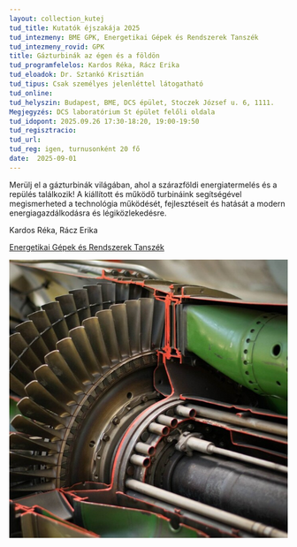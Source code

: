 ```yaml
---
layout: collection_kutej
tud_title: Kutatók éjszakája 2025
tud_intezmeny: BME GPK, Energetikai Gépek és Rendszerek Tanszék
tud_intezmeny_rovid: GPK
title: Gázturbinák az égen és a földön
tud_programfelelos: Kardos Réka, Rácz Erika
tud_eloadok: Dr. Sztankó Krisztián
tud_tipus: Csak személyes jelenléttel látogatható
tud_online: 
tud_helyszin: Budapest, BME, DCS épület, Stoczek József u. 6, 1111. 
Megjegyzés: DCS laboratórium St épület felőli oldala
tud_idopont: 2025.09.26 17:30-18:20, 19:00-19:50
tud_regisztracio: 
tud_url: 
tud_reg: igen, turnusonként 20 fő
date:  2025-09-01
---
```


Merülj el a gázturbinák világában, ahol a szárazföldi energiatermelés és a repülés találkozik! 
A kiállított és működő turbináink segítségével megismerheted a technológia működését, fejlesztéseit és hatását a modern energiagazdálkodásra és légiközlekedésre.


Kardos Réka, Rácz Erika

[Energetikai Gépek és Rendszerek Tanszék](https://www.energia.bme.hu/)

![Gázturbinák az égen és a földön](../2025/images/gazturbina.jpg)
